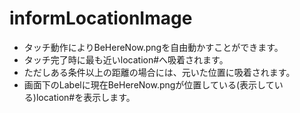 # informLocationImage
- タッチ動作によりBeHereNow.pngを自由動かすことができます。
- タッチ完了時に最も近いlocation#へ吸着されます。
- ただしある条件以上の距離の場合には、元いた位置に吸着されます。
- 画面下のLabelに現在BeHereNow.pngが位置している(表示している)location#を表示します。
